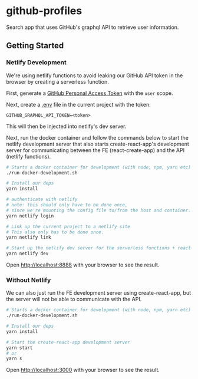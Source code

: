 # github-profiles

Search app that uses GitHub's graphql API to retrieve user information.

## Getting Started

### Netlify Development

We're using netlify functions to avoid leaking our GitHub API token in the browser by creating a serverless function. 

First, generate a [GitHub Personal Access Token](https://docs.github.com/en/authentication/keeping-your-account-and-data-secure/creating-a-personal-access-token) with the `user` scope.

Next, create a [.env](./.env) file in the current project with the token:

```dotenv
GITHUB_GRAPHQL_API_TOKEN=<token>
```

This will then be injected into netlify's dev server.

Next, run the docker container and follow the commands below to start the netlify development server that also starts 
create-react-app's development server for communicating between the FE (react-create-app) and the API (netlify functions).

```bash
# Starts a docker container for development (with node, npm, yarn etc)
./run-docker-development.sh

# Install our deps
yarn install

# authenticate with netlify
# note: this should only have to be done once,
# since we're mounting the config file to/from the host and container.
yarn netlify login

# Link up the current project to a netlify site
# This also only has to be done once.
yarn netlify link

# Start up the netlify dev server for the serverless functions + react-create-app (runs yarn start)
yarn netlify dev
```

Open [http://localhost:8888](http://localhost:8888) with your browser to see the result.

### Without Netlify

We can also just run the FE development server using create-react-app, but the server will not be able to communicate 
with the API. 

```bash
# Starts a docker container for development (with node, npm, yarn etc)
./run-docker-development.sh

# Install our deps
yarn install

# Start the create-react-app development server
yarn start
# or
yarn s
```

Open [http://localhost:3000](http://localhost:3000) with your browser to see the result.
